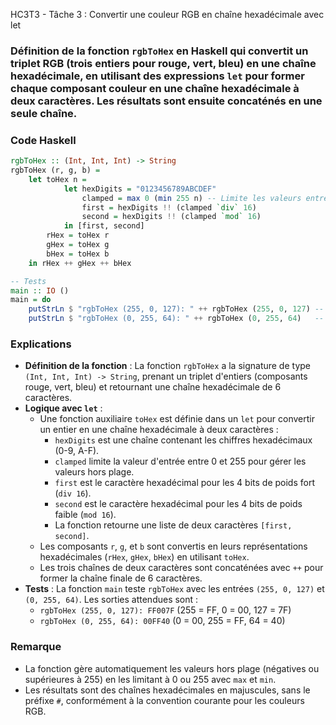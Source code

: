 HC3T3 - Tâche 3 : Convertir une couleur RGB en chaîne hexadécimale avec let

### Définition de la fonction `rgbToHex` en Haskell qui convertit un triplet RGB (trois entiers pour rouge, vert, bleu) en une chaîne hexadécimale, en utilisant des expressions `let` pour former chaque composant couleur en une chaîne hexadécimale à deux caractères. Les résultats sont ensuite concaténés en une seule chaîne.

### Code Haskell
```haskell
rgbToHex :: (Int, Int, Int) -> String
rgbToHex (r, g, b) =
    let toHex n = 
            let hexDigits = "0123456789ABCDEF"
                clamped = max 0 (min 255 n) -- Limite les valeurs entre 0 et 255
                first = hexDigits !! (clamped `div` 16)
                second = hexDigits !! (clamped `mod` 16)
            in [first, second]
        rHex = toHex r
        gHex = toHex g
        bHex = toHex b
    in rHex ++ gHex ++ bHex

-- Tests
main :: IO ()
main = do
    putStrLn $ "rgbToHex (255, 0, 127): " ++ rgbToHex (255, 0, 127) -- Affiche "rgbToHex (255, 0, 127): FF007F"
    putStrLn $ "rgbToHex (0, 255, 64): " ++ rgbToHex (0, 255, 64)   -- Affiche "rgbToHex (0, 255, 64): 00FF40"
```

### Explications
- **Définition de la fonction** : La fonction `rgbToHex` a la signature de type `(Int, Int, Int) -> String`, prenant un triplet d'entiers (composants rouge, vert, bleu) et retournant une chaîne hexadécimale de 6 caractères.
- **Logique avec `let`** :
  - Une fonction auxiliaire `toHex` est définie dans un `let` pour convertir un entier en une chaîne hexadécimale à deux caractères :
    - `hexDigits` est une chaîne contenant les chiffres hexadécimaux (0-9, A-F).
    - `clamped` limite la valeur d'entrée entre 0 et 255 pour gérer les valeurs hors plage.
    - `first` est le caractère hexadécimal pour les 4 bits de poids fort (`div 16`).
    - `second` est le caractère hexadécimal pour les 4 bits de poids faible (`mod 16`).
    - La fonction retourne une liste de deux caractères `[first, second]`.
  - Les composants `r`, `g`, et `b` sont convertis en leurs représentations hexadécimales (`rHex`, `gHex`, `bHex`) en utilisant `toHex`.
  - Les trois chaînes de deux caractères sont concaténées avec `++` pour former la chaîne finale de 6 caractères.
- **Tests** : La fonction `main` teste `rgbToHex` avec les entrées `(255, 0, 127)` et `(0, 255, 64)`. Les sorties attendues sont :
  - `rgbToHex (255, 0, 127): FF007F` (255 = FF, 0 = 00, 127 = 7F)
  - `rgbToHex (0, 255, 64): 00FF40` (0 = 00, 255 = FF, 64 = 40)

### Remarque
- La fonction gère automatiquement les valeurs hors plage (négatives ou supérieures à 255) en les limitant à 0 ou 255 avec `max` et `min`.
- Les résultats sont des chaînes hexadécimales en majuscules, sans le préfixe `#`, conformément à la convention courante pour les couleurs RGB.

